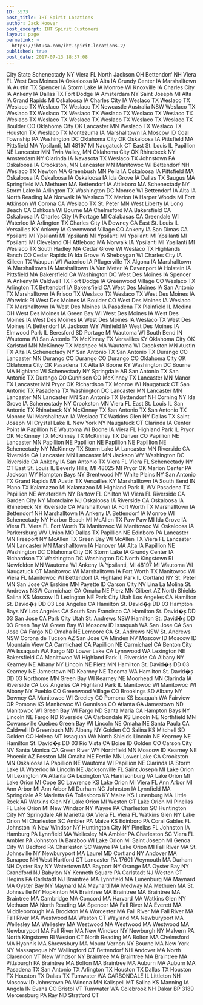 ```yaml
---
ID: 5573
post_title: IHT Spirit Locations
author: Jack Hoover
post_excerpt: IHT Spirit Customers
layout: page
permalink: >
  https://ihtusa.com/iht-spirit-locations-2/
published: true
post_date: 2017-07-13 18:37:08
---
```

<document>
<city>City</city>
<state>State</state>
<city>Schenectady</city>
<state>NY</state>
<city>Viera</city>
<state>FL</state>
<city>North Jackson</city>
<state>OH</state>
<city>Bettendorf</city>
<state>NH</state>
<city>Viera</city>
<state>FL</state>
<city>West Des Moines</city>
<state>IA</state>
<city>Oskaloosa</city>
<state>IA</state>
<city>Alta</city>
<state>IA</state>
<city>Grundy Center</city>
<state>IA</state>
<city>Marshalltown</city>
<state>IA</state>
<city>Austin</city>
<state>TX</state>
<city>Spencer</city>
<state>IA</state>
<city>Storm Lake</city>
<state>IA</state>
<city>Monroe</city>
<state>WI</state>
<city>Knoxville</city>
<state>IA</state>
<city>Charles City</city>
<state>IA</state>
<city>Ankeny</city>
<state>IA</state>
<city>Dallas</city>
<state>TX</state>
<city>Fort Dodge</city>
<state>IA</state>
<city>Amsterdam</city>
<state>NY</state>
<city>Saint Joseph</city>
<state>MI</state>
<city>Alta</city>
<state>IA</state>
<city>Grand Rapids</city>
<state>MI</state>
<city>Oskaloosa</city>
<state>IA</state>
<city>Charles City</city>
<state>IA</state>
<city>Weslaco</city>
<state>TX</state>
<city>Weslaco</city>
<state>TX</state>
<city>Weslaco</city>
<state>TX</state>
<city>Weslaco</city>
<state>TX</state>
<city>Weslaco</city>
<state>TX</state>
<city>Newcastle</city>
<state>Australia NSW</state>
<city>Weslaco</city>
<state>TX</state>
<city>Weslaco</city>
<state>TX</state>
<city>Weslaco</city>
<state>TX</state>
<city>Weslaco</city>
<state>TX</state>
<city>Weslaco</city>
<state>TX</state>
<city>Weslaco</city>
<state>TX</state>
<city>Weslaco</city>
<state>TX</state>
<city>Weslaco</city>
<state>TX</state>
<city>Weslaco</city>
<state>TX</state>
<city>Weslaco</city>
<state>TX</state>
<city>Weslaco</city>
<state>TX</state>
<city>Weslaco</city>
<state>TX</state>
<city>Weslaco</city>
<state>TX</state>
<city>Boulder</city>
<state>CO</state>
<city>Oklahoma City</city>
<state>OK</state>
<city>Lancaster</city>
<state>MN</state>
<city>Weslaco</city>
<state>TX</state>
<city>Weslaco</city>
<state>TX</state>
<city>Houston</city>
<state>TX</state>
<city>Weslaco</city>
<state>TX</state>
<city>Montezuma</city>
<state>IA</state>
<city>Marshalltown</city>
<state>IA</state>
<city>Moscow</city>
<state>ID</state>
<city>Coal Township</city>
<state>PA</state>
<city>Washington</city>
<state>DC</state>
<city>Oklahoma City</city>
<state>OK</state>
<city>Oskaloosa</city>
<state>IA</state>
<city>Pittsfield</city>
<state>MA</state>
<city>Pittsfield</city>
<state>MA</state>
<city>Ypsilanti, MI 48197</city>
<state>MI</state>
<city>Naugatuck</city>
<state>CT</state>
<city>East St. Louis</city>
<state>IL</state>
<city>Papillion</city>
<state>NE</state>
<city>Lancaster</city>
<state>MN</state>
<city>Twin Valley,</city>
<state>MN</state>
<city>Oklahoma City</city>
<state>OK</state>
<city>Rhinebeck</city>
<state>NY</state>
<city>Amsterdam</city>
<state>NY</state>
<city>Clarinda</city>
<state>IA</state>
<city>Navasota</city>
<state>TX</state>
<city>Weslaco</city>
<state>TX</state>
<city>Johnstown</city>
<state>PA</state>
<city>Oskaloosa</city>
<state>IA</state>
<city>Crookston,</city>
<state>MN</state>
<city>Lancaster</city>
<state>MN</state>
<city>Manitowoc</city>
<state>WI</state>
<city>Bettendorf</city>
<state>NH</state>
<city>Weslaco</city>
<state>TX</state>
<city>Newton</city>
<state>MA</state>
<city>Greenbush</city>
<state>MN</state>
<city>Pella</city>
<state>IA</state>
<city>Oskaloosa</city>
<state>IA</state>
<city>Pittsfield</city>
<state>MA</state>
<city>Oskaloosa</city>
<state>IA</state>
<city>Oskaloosa</city>
<state>IA</state>
<city>Oskaloosa</city>
<state>IA</state>
<city>Ida Grove</city>
<state>IA</state>
<city>Dallas</city>
<state>TX</state>
<city>Saugus</city>
<state>MA</state>
<city>Springfield</city>
<state>MA</state>
<city>Methuen</city>
<state>MA</state>
<city>Bettendorf</city>
<state>IA</state>
<city>Attleboro</city>
<state>MA</state>
<city>Schenectady</city>
<state>NY</state>
<city>Storm Lake</city>
<state>IA</state>
<city>Arlington</city>
<state>TX</state>
<city>Washington</city>
<state>DC</state>
<city>Monroe</city>
<state>WI</state>
<city>Bettendorf</city>
<state>IA</state>
<city>Alta</city>
<state>IA</state>
<city>North Reading</city>
<state>MA</state>
<city>Norwalk</city>
<state>IA</state>
<city>Weslaco</city>
<state>TX</state>
<city>Marion</city>
<state>IA</state>
<city>Harper Woods</city>
<state>MI</state>
<city>Fort Atkinson</city>
<state>WI</state>
<city>Corona</city>
<state>CA</state>
<city>Weslaco</city>
<state>TX</state>
<city>St. Peter</city>
<state>MN</state>
<city>West Liberty</city>
<state>IA</state>
<city>Long Beach</city>
<state>CA</state>
<city>Oshkosh</city>
<state>WI</state>
<city>Bourne</city>
<state>MA</state>
<city>Chelmsford</city>
<state>MA</state>
<city>Bakersfield</city>
<state>CA</state>
<city>Oskaloosa</city>
<state>IA</state>
<city>Charles City</city>
<state>IA</state>
<city>Portage</city>
<state>MI</state>
<city>Calabasas</city>
<state>CA</state>
<city>Greendale</city>
<state>WI</state>
<city>Waterloo</city>
<state>IA</state>
<city>Arlington</city>
<state>TX</state>
<city>Charles City</city>
<state>IA</state>
<city>Downey</city>
<state>CA</state>
<city>East St. Louis</city>
<state>IL</state>
<city>Versailles</city>
<state>KY</state>
<city>Ankeny</city>
<state>IA</state>
<city>Greenwood Village</city>
<state>CO</state>
<city>Ankeny</city>
<state>IA</state>
<city>San Dimas</city>
<state>CA</state>
<city>Ypsilanti</city>
<state>MI</state>
<city>Ypsilanti</city>
<state>MI</state>
<city>Ypsilanti</city>
<state>MI</state>
<city>Ypsilanti</city>
<state>MI</state>
<city>Ypsilanti</city>
<state>MI</state>
<city>Ypsilanti</city>
<state>MI</state>
<city>Ypsilanti</city>
<state>MI</state>
<city>Cleveland</city>
<state>OH</state>
<city>Attleboro</city>
<state>MA</state>
<city>Norwalk</city>
<state>IA</state>
<city>Ypsilanti</city>
<state>MI</state>
<city>Ypsilanti</city>
<state>MI</state>
<city>Weslaco</city>
<state>TX</state>
<city>South Hadley</city>
<state>MA</state>
<city>Cedar Grove</city>
<state>WI</state>
<city>Weslaco</city>
<state>TX</state>
<city>Highlands Ranch</city>
<state>CO</state>
<city>Cedar Rapids</city>
<state>IA</state>
<city>Ida Grove</city>
<state>IA</state>
<city>Sheboygan</city>
<state>WI</state>
<city>Charles City</city>
<state>IA</state>
<city>Killeen</city>
<state>TX</state>
<city>Waupun</city>
<state>WI</state>
<city>Waterloo</city>
<state>IA</state>
<city>Pflugerville</city>
<state>TX</state>
<city>Algona</city>
<state>IA</state>
<city>Marshalltown</city>
<state>IA</state>
<city>Marshalltown</city>
<state>IA</state>
<city>Marshalltown</city>
<state>IA</state>
<city>Van Meter</city>
<state>IA</state>
<city>Davenport</city>
<state>IA</state>
<city>Holstein</city>
<state>IA</state>
<city>Pittsfield</city>
<state>MA</state>
<city>Bakersfield</city>
<state>CA</state>
<city>Washington</city>
<state>DC</state>
<city>West Des Moines</city>
<state>IA</state>
<city>Spencer</city>
<state>IA</state>
<city>Ankeny</city>
<state>IA</state>
<city>Caldwell</city>
<state>TX</state>
<city>Fort Dodge</city>
<state>IA</state>
<city>Greenwood Village</city>
<state>CO</state>
<city>Weslaco</city>
<state>TX</state>
<city>Arlington</city>
<state>TX</state>
<city>Bettendorf</city>
<state>IA</state>
<city>Bakersfield</city>
<state>CA</state>
<city>West Des Moines</city>
<state>IA</state>
<city>San Antonio</city>
<state>TX</state>
<city>Marshalltown</city>
<state>IA</state>
<city>Frisco</city>
<state>TX</state>
<city>Weslaco</city>
<state>TX</state>
<city>Weslaco</city>
<state>TX</state>
<city>West Des Moines</city>
<state>IA</state>
<city>Warwick</city>
<state>RI</state>
<city>West Des Moines</city>
<state>IA</state>
<city>Boulder</city>
<state>CO</state>
<city>West Des Moines</city>
<state>IA</state>
<city>Weslaco</city>
<state>TX</state>
<city>Marshalltown</city>
<state>IA</state>
<city>West Des Moines</city>
<state>IA</state>
<city>Pasadena</city>
<state>TX</state>
<city>Plainfield</city>
<state>IL</state>
<city>Medina</city>
<state>OH</state>
<city/>
<state/>
<city>West Des Moines</city>
<state>IA</state>
<city>Green Bay</city>
<state>WI</state>
<city>West Des Moines</city>
<state>IA</state>
<city>West Des Moines</city>
<state>IA</state>
<city>West Des Moines</city>
<state>IA</state>
<city>West Des Moines</city>
<state>IA</state>
<city>Weslaco</city>
<state>TX</state>
<city>West Des Moines</city>
<state>IA</state>
<city>Bettendorf</city>
<state>IA</state>
<city>Jackson</city>
<state>WY</state>
<city>Winfield</city>
<state>IA</state>
<city>West Des Moines</city>
<state>IA</state>
<city>Elmwood Park</city>
<state>IL</state>
<city>Beresford</city>
<state>SD</state>
<city>Portage</city>
<state>MI</state>
<city>Wautoma</city>
<state>WI</state>
<city>South Bend</city>
<state>IN</state>
<city>Wautoma</city>
<state>WI</state>
<city>San Antonio</city>
<state>TX</state>
<city>McKinney</city>
<state>TX</state>
<city>Versailles</city>
<state>KY</state>
<city>Oklahoma City</city>
<state>OK</state>
<city>Karlstad</city>
<state>MN</state>
<city>McKinney</city>
<state>TX</state>
<city>Mashpee</city>
<state>MA</state>
<city>Wautoma</city>
<state>WI</state>
<city>Crookston</city>
<state>MN</state>
<city>Austin</city>
<state>TX</state>
<city>Alta</city>
<state>IA</state>
<city>Schenectady</city>
<state>NY</state>
<city>San Antonio</city>
<state>TX</state>
<city>San Antonio</city>
<state>TX</state>
<city>Durango</city>
<state>CO</state>
<city>Lancaster</city>
<state>MN</state>
<city>Durango</city>
<state>CO</state>
<city>Durango</city>
<state>CO</state>
<city>Durango</city>
<state>CO</state>
<city>Oklahoma City</city>
<state>OK</state>
<city>Oklahoma City</city>
<state>OK</state>
<city>Pasadena</city>
<state>TX</state>
<city>Alta</city>
<state>IA</state>
<city>Boone</city>
<state>KY</state>
<city>Washington</city>
<state>DC</state>
<city>Bourne</city>
<state>MA</state>
<city>Highland</city>
<state>WI</state>
<city>Schenectady</city>
<state>NY</state>
<city>Springdale</city>
<state>AR</state>
<city>San Antonio</city>
<state>TX</state>
<city>San Antonio</city>
<state>TX</state>
<city>Durango</city>
<state>CO</state>
<city>Gunnison</city>
<state>CO</state>
<city>McKinney</city>
<state>TX</state>
<city>Lancaster</city>
<state>MN</state>
<city>Manor</city>
<state>TX</state>
<city>Lancaster</city>
<state>MN</state>
<city>Pryor</city>
<state>OK</state>
<city>Richardson</city>
<state>TX</state>
<city>Monroe</city>
<state>WI</state>
<city>Naugatuck</city>
<state>CT</state>
<city>San Antonio</city>
<state>TX</state>
<city>Pasadena</city>
<state>TX</state>
<city>Washington</city>
<state>DC</state>
<city>Lancaster</city>
<state>MN</state>
<city>Lancaster</city>
<state>MN</state>
<city>Lancaster</city>
<state>MN</state>
<city>Lancaster</city>
<state>MN</state>
<city>San Antonio</city>
<state>TX</state>
<city>Bettendorf</city>
<state>NH</state>
<city>Corning</city>
<state>NY</state>
<city>Ida Grove</city>
<state>IA</state>
<city>Schenectady</city>
<state>NY</state>
<city>Crookston</city>
<state>MN</state>
<city>Viera</city>
<state>FL</state>
<city>East St. Louis</city>
<state>IL</state>
<city>San Antonio</city>
<state>TX</state>
<city>Rhinebeck</city>
<state>NY</state>
<city>McKinney</city>
<state>TX</state>
<city>San Antonio</city>
<state>TX</state>
<city>San Antonio</city>
<state>TX</state>
<city>Monroe</city>
<state>WI</state>
<city>Marshalltown</city>
<state>IA</state>
<city>Weslaco</city>
<state>TX</state>
<city>Watkins Glen</city>
<state>NY</state>
<city>Dallas</city>
<state>TX</state>
<city>Saint Joseph</city>
<state>MI</state>
<city>Crystal Lake</city>
<state>IL</state>
<city>New York</city>
<state>NY</state>
<city>Naugatuck</city>
<state>CT</state>
<city>Clarinda</city>
<state>IA</state>
<city>Center Point</city>
<state>IA</state>
<city>Papillion</city>
<state>NE</state>
<city>Wautoma</city>
<state>WI</state>
<city>Boone</city>
<state>IA</state>
<city>Viera</city>
<state>FL</state>
<city>Highland Park</city>
<state>IL</state>
<city>Pryor</city>
<state>OK</state>
<city>McKinney</city>
<state>TX</state>
<city>McKinney</city>
<state>TX</state>
<city>McKinney</city>
<state>TX</state>
<city>Denver</city>
<state>CO</state>
<city>Papillion</city>
<state>NE</state>
<city>Lancaster</city>
<state>MN</state>
<city>Papillion</city>
<state>NE</state>
<city>Papillion</city>
<state>NE</state>
<city>Papillion</city>
<state>NE</state>
<city>Papillion</city>
<state>NE</state>
<city>Schenectady</city>
<state>NY</state>
<city>McKinney</city>
<state>TX</state>
<city>Storm Lake</city>
<state>IA</state>
<city>Lancaster</city>
<state>MN</state>
<city>Riverside</city>
<state>CA</state>
<city>Riverside</city>
<state>CA</state>
<city>Lancaster</city>
<state>MN</state>
<city>Lancaster</city>
<state>MN</state>
<city>Jackson</city>
<state>WY</state>
<city>Washington</city>
<state>DC</state>
<city>Riverside</city>
<state>CA</state>
<city>Ankeny</city>
<state>IA</state>
<city>San Antonio</city>
<state>TX</state>
<city>Viera</city>
<state>FL</state>
<city>Viera</city>
<state>FL</state>
<city>Schenectady</city>
<state>NY</state>
<city/>
<state>CT</state>
<city>East St. Louis</city>
<state>IL</state>
<city>Beverly Hills, MI 48025</city>
<state>MI</state>
<city>Pryor</city>
<state>OK</state>
<city>Marion Center</city>
<state>PA</state>
<city>Jackson</city>
<state>WY</state>
<city>Hampton Bays</city>
<state>NY</state>
<city>Brentwood</city>
<state>NY</state>
<city>White Plains</city>
<state>NY</state>
<city>San Antonio</city>
<state>TX</state>
<city>Grand Rapids</city>
<state>MI</state>
<city>Austin</city>
<state>TX</state>
<city>Versailles</city>
<state>KY</state>
<city>Marshalltown</city>
<state>IA</state>
<city>South Bend</city>
<state>IN</state>
<city>Plano</city>
<state>TX</state>
<city>Kalamazoo</city>
<state>MI</state>
<city>Kalamazoo</city>
<state>MI</state>
<city>Highland Park</city>
<state>IL</state>
<city/>
<state>WV</state>
<city>Pasadena</city>
<state>TX</state>
<city>Papillion</city>
<state>NE</state>
<city>Amsterdam</city>
<state>NY</state>
<city>Bartow</city>
<state>FL</state>
<city>Chilton</city>
<state>WI</state>
<city>Viera</city>
<state>FL</state>
<city>Riverside</city>
<state>CA</state>
<city>Garden City</city>
<state>NY</state>
<city>Montclaire</city>
<state>NJ</state>
<city>Oskaloosa</city>
<state>IA</state>
<city>Riverside</city>
<state>CA</state>
<city>Oskaloosa</city>
<state>IA</state>
<city>Rhinebeck</city>
<state>NY</state>
<city>Riverside</city>
<state>CA</state>
<city>Marshalltown</city>
<state>IA</state>
<city>Fort Worth</city>
<state>TX</state>
<city>Marshalltown</city>
<state>IA</state>
<city>Bettendorf</city>
<state>NH</state>
<city>Marshalltown</city>
<state>IA</state>
<city>Ankeny</city>
<state>IA</state>
<city>Bettendorf</city>
<state>IA</state>
<city>Monroe</city>
<state>WI</state>
<city>Schenectady</city>
<state>NY</state>
<city>Harbor Beach</city>
<state>MI</state>
<city>McAllen</city>
<state>TX</state>
<city>Paw Paw</city>
<state>MI</state>
<city>Ida Grove</city>
<state>IA</state>
<city>Viera</city>
<state>FL</state>
<city>Viera</city>
<state>FL</state>
<city>Fort Worth</city>
<state>TX</state>
<city>Manitowoc</city>
<state>WI</state>
<city>Manitowoc</city>
<state>WI</state>
<city>Oskaloosa</city>
<state>IA</state>
<city>Parkersburg</city>
<state>WV</state>
<city>Union</city>
<state>MO</state>
<city>Dallas</city>
<state>TX</state>
<city>Papillion</city>
<state>NE</state>
<city>Edinboro</city>
<state>PA</state>
<city>Lancaster</city>
<state>MN</state>
<city>Freeport</city>
<state>NY</state>
<city>McAllen</city>
<state>TX</state>
<city>Green Bay</city>
<state>WI</state>
<city>McAllen</city>
<state>TX</state>
<city>Viera</city>
<state>FL</state>
<city>Lancaster</city>
<state>MN</state>
<city>Lancaster</city>
<state>MN</state>
<city>Marshalltown</city>
<state>IA</state>
<city>Hanover</city>
<state>MA</state>
<city>Alta</city>
<state>IA</state>
<city>Papillion</city>
<state>NE</state>
<city>Washington</city>
<state>DC</state>
<city>Oklahoma City</city>
<state>OK</state>
<city>Storm Lake</city>
<state>IA</state>
<city>Grundy Center</city>
<state>IA</state>
<city>Richardson</city>
<state>TX</state>
<city>Washington</city>
<state>DC</state>
<city>Washington</city>
<state>DC</state>
<city>North Kingstown</city>
<state>RI</state>
<city>Newfolden</city>
<state>MN</state>
<city>Wautoma</city>
<state>WI</state>
<city>Ankeny</city>
<state>IA</state>
<city>Ypsilanti, MI 48197</city>
<state>MI</state>
<city>Wautoma</city>
<state>WI</state>
<city>Naugatuck</city>
<state>CT</state>
<city>Manitowoc</city>
<state>WI</state>
<city>Marshalltown</city>
<state>IA</state>
<city>Fort Worth</city>
<state>TX</state>
<city>Manitowoc</city>
<state>WI</state>
<city>Viera</city>
<state>FL</state>
<city>Manitowoc</city>
<state>WI</state>
<city>Bettendorf</city>
<state>IA</state>
<city>Highland Park</city>
<state>IL</state>
<city>Cortland</city>
<state>NY</state>
<city/>
<state/>
<city>St. Peter</city>
<state>MN</state>
<city>San Jose</city>
<state>CA</state>
<city>Erskine</city>
<state>MN</state>
<city>Payette</city>
<state>ID</state>
<city>Carson City</city>
<state>NV</state>
<city>Lina</city>
<state>La Molina</state>
<city>St. Andrews</city>
<state>NSW</state>
<city>Carmichael</city>
<state>CA</state>
<city>Omaha</city>
<state>NE</state>
<city>Pierz</city>
<state>MN</state>
<city>Gilbert</city>
<state>AZ</state>
<city>North Shields</city>
<state/>
<city>Salina</city>
<state>KS</state>
<city>Moscow</city>
<state>ID</state>
<city>Lexington</city>
<state>NE</state>
<city>Park City</city>
<state>Utah</state>
<city>Los Angeles</city>
<state>CA</state>
<city>Hamilton</city>
<state>St. David�۪s DD 03</state>
<city>Los Angeles</city>
<state>CA</state>
<city>Hamilton</city>
<state>St. David�۪s DD 03</state>
<city>Hampton Bays</city>
<state>NY</state>
<city>Los Angeles</city>
<state>CA</state>
<city>South San Francisco</city>
<state>CA</state>
<city>Hamilton</city>
<state>St. David�۪s DD 03</state>
<city>San Jose</city>
<state>CA</state>
<city>Park City</city>
<state>Utah</state>
<city>St. Andrews</city>
<state>NSW</state>
<city>Hamilton</city>
<state>St. David�۪s DD 03</state>
<city>Green Bay</city>
<state>WI</state>
<city>Green Bay</city>
<state>WI</state>
<city>Moscow</city>
<state>ID</state>
<city>Issaquah</city>
<state>WA</state>
<city>San Jose</city>
<state>CA</state>
<city>San Jose</city>
<state>CA</state>
<city>Fargo</city>
<state>ND</state>
<city>Omaha</city>
<state>NE</state>
<city>Lemoore</city>
<state>CA</state>
<city>St. Andrews</city>
<state>NSW</state>
<city>St. Andrews</city>
<state>NSW</state>
<city>Corona de Tucson</city>
<state>AZ</state>
<city>San Jose</city>
<state>CA</state>
<city>Minden</city>
<state>NV</state>
<city>Moscow</city>
<state>ID</state>
<city>Moscow</city>
<state>ID</state>
<city>Mountain View</city>
<state>CA</state>
<city>Carmichael</city>
<state>CA</state>
<city>Papillion</city>
<state>NE</state>
<city>Carmichael</city>
<state>CA</state>
<city>Benton City</city>
<state>WA</state>
<city>Issaquah</city>
<state>WA</state>
<city>Fargo</city>
<state>ND</state>
<city>Lower Lake</city>
<state>CA</state>
<city>Lynnwood</city>
<state>WA</state>
<city>Lexington</city>
<state>NE</state>
<city>Bakersfield</city>
<state>CA</state>
<city>Manitowoc</city>
<state>WI</state>
<city>Highland Park</city>
<state>IL</state>
<city>Riverside</city>
<state>CA</state>
<city>Albany</city>
<state>NY</state>
<city>Kearney</city>
<state>NE</state>
<city>Albany</city>
<state>NY</state>
<city>Lincoln</city>
<state>NE</state>
<city>Pierz</city>
<state>MN</state>
<city>Hamilton</city>
<state>St. David�۪s DD 03</state>
<city>Kearney</city>
<state>NE</state>
<city>Jamestown</city>
<state>ND</state>
<city>Kearney</city>
<state>NE</state>
<city>Tacoma</city>
<state>WA</state>
<city>Hamilton</city>
<state>St. David�۪s DD 03</state>
<city>Northome</city>
<state>MN</state>
<city>Green Bay</city>
<state>WI</state>
<city>Kearney</city>
<state>NE</state>
<city>Moorhead</city>
<state>MN</state>
<city>Clarinda</city>
<state>IA</state>
<city>Riverside</city>
<state>CA</state>
<city>Los Angeles</city>
<state>CA</state>
<city>Highland Park</city>
<state>IL</state>
<city>Manitowoc</city>
<state>WI</state>
<city>Manitowoc</city>
<state>WI</state>
<city>Albany</city>
<state>NY</state>
<city/>
<state/>
<city>Pueblo</city>
<state>CO</state>
<city>Greenwood Village</city>
<state>CO</state>
<city>Brookings</city>
<state>SD</state>
<city>Albany</city>
<state>NY</state>
<city>Downey</city>
<state>CA</state>
<city>Manitowoc</city>
<state>WI</state>
<city>Greeley</city>
<state>CO</state>
<city>Pomona</city>
<state>KS</state>
<city>Issaquah</city>
<state>WA</state>
<city>Fairview</city>
<state>OR</state>
<city>Pomona</city>
<state>KS</state>
<city>Manitowoc</city>
<state>WI</state>
<city>Gunnison</city>
<state>CO</state>
<city>Atlanta</city>
<state>GA</state>
<city>Jamestown</city>
<state>ND</state>
<city>Manitowoc</city>
<state>WI</state>
<city>Green Bay</city>
<state>WI</state>
<city>Fargo</city>
<state>ND</state>
<city>Santa Maria</city>
<state>CA</state>
<city>Hampton Bays</city>
<state>NY</state>
<city>Lincoln</city>
<state>NE</state>
<city>Fargo</city>
<state>ND</state>
<city>Riverside</city>
<state>CA</state>
<city>Carbondale</city>
<state>KS</state>
<city>Lincoln</city>
<state>NE</state>
<city>Northfield</city>
<state>MN</state>
<city>Cowansville</city>
<state>Quebec</state>
<city>Green Bay</city>
<state>WI</state>
<city>Lincoln</city>
<state>NE</state>
<city>Omaha</city>
<state>NE</state>
<city>Santa Paula</city>
<state>CA</state>
<city>Caldwell</city>
<state>ID</state>
<city>Greenbush</city>
<state>MN</state>
<city>Albany</city>
<state>NY</state>
<city>Golden</city>
<state>CO</state>
<city>Salina</city>
<state>KS</state>
<city>Mitchell</city>
<state>SD</state>
<city>Golden</city>
<state>CO</state>
<city>Helena</city>
<state>MT</state>
<city>Issaquah</city>
<state>WA</state>
<city>North Shields</city>
<state/>
<city>Lincoln</city>
<state>NE</state>
<city>Kearney</city>
<state>NE</state>
<city>Hamilton</city>
<state>St. David�۪s DD 03</state>
<city>Rio Vista</city>
<state>CA</state>
<city>Boise</city>
<state>ID</state>
<city>Golden</city>
<state>CO</state>
<city>Carson City</city>
<state>NV</state>
<city>Santa Monica</city>
<state>CA</state>
<city>Green River</city>
<state>WY</state>
<city>Northfield</city>
<state>MN</state>
<city>Moscow</city>
<state>ID</state>
<city>Kearney</city>
<state>NE</state>
<city>Phoenix</city>
<state>AZ</state>
<city>Fosston</city>
<state>MN</state>
<city>Omaha</city>
<state>NE</state>
<city>Fertile</city>
<state>MN</state>
<city>Lower Lake</city>
<state>CA</state>
<city/>
<state/>
<city>Crookston</city>
<state>MN</state>
<city>Oskaloosa</city>
<state>IA</state>
<city>Papillion</city>
<state>NE</state>
<city>Wautoma</city>
<state>WI</state>
<city>Papillion</city>
<state>NE</state>
<city>Clarinda</city>
<state>IA</state>
<city>Storm Lake</city>
<state>IA</state>
<city>Waterloo</city>
<state>IA</state>
<city/>
<state/>
<city>Lincoln</city>
<state>NE</state>
<city>Jacksonville</city>
<state>FL</state>
<city>Saint Joseph</city>
<state>MI</state>
<city>Lake Orion</city>
<state>MI</state>
<city/>
<state/>
<city>Lexington</city>
<state>VA</state>
<city>Atlanta</city>
<state>GA</state>
<city>Lexington</city>
<state>VA</state>
<city>Haririsonburg</city>
<state>VA</state>
<city>Lake Orion</city>
<state>MI</state>
<city>Lake Orion</city>
<state>MI</state>
<city>Cope</city>
<state>SC</state>
<city>Lawrence</city>
<state>KS</state>
<city>Lake Orion</city>
<state>MI</state>
<city>Viera</city>
<state>FL</state>
<city>Ann Arbor</city>
<state>MI</state>
<city>Ann Arbor</city>
<state>MI</state>
<city>Ann Arbor</city>
<state>MI</state>
<city>Durham</city>
<state>NC</state>
<city>Johnston</city>
<state>IA</state>
<city>Lynnfield</city>
<state>MA</state>
<city/>
<state/>
<city>Springdale</city>
<state>AR</state>
<city>Marietta</city>
<state>GA</state>
<city>Tollesboro</city>
<state>KY</state>
<city>Maize</city>
<state>KS</state>
<city>Lunenburg</city>
<state>MA</state>
<city>Little Rock</city>
<state>AR</state>
<city>Watkins Glen</city>
<state>NY</state>
<city>Lake Orion</city>
<state>MI</state>
<city>Weston</city>
<state>CT</state>
<city>Lake Orion</city>
<state>MI</state>
<city>Pinellas</city>
<state>FL</state>
<city>Lake Orion</city>
<state>MI</state>
<city>New Windsor</city>
<state>NY</state>
<city>Wayne</city>
<state>PA</state>
<city/>
<state/>
<city>Charleston</city>
<state>SC</state>
<city>Huntington City</city>
<state>NY</state>
<city>Springdale</city>
<state>AR</state>
<city>Marietta</city>
<state>GA</state>
<city>Viera</city>
<state>FL</state>
<city>Viera</city>
<state>FL</state>
<city>Watkins Glen</city>
<state>NY</state>
<city>Lake Orion</city>
<state>MI</state>
<city>Charleston</city>
<state>SC</state>
<city>Ambler</city>
<state>PA</state>
<city>Maize</city>
<state>KS</state>
<city>Edinboro</city>
<state>PA</state>
<city>Coral Gables</city>
<state>FL</state>
<city>Johnston</city>
<state>IA</state>
<city/>
<state/>
<city>New Windsor</city>
<state>NY</state>
<city>Huntington City</city>
<state>NY</state>
<city>Pinellas</city>
<state>FL</state>
<city>Johnston</city>
<state>IA</state>
<city>Hamburg</city>
<state>PA</state>
<city>Lynnfield</city>
<state>MA</state>
<city>Wellesley</city>
<state>MA</state>
<city>Ambler</city>
<state>PA</state>
<city>Charleston</city>
<state>SC</state>
<city>Viera</city>
<state>FL</state>
<city>Ambler</city>
<state>PA</state>
<city>Johnston</city>
<state>IA</state>
<city>Baraboo</city>
<state>WI</state>
<city>Lake Orion</city>
<state>MI</state>
<city>Saint Joseph</city>
<state>MI</state>
<city>Genoa City</city>
<state>WI</state>
<city>Bedford</city>
<state>PA</state>
<city>Charleston</city>
<state>SC</state>
<city>Wayne</city>
<state>PA</state>
<city>Lake Orion</city>
<state>MI</state>
<city/>
<state/>
<city>Fall River</city>
<state>MA</state>
<city>St. Johnsville</city>
<state>NY</state>
<city>Newburyport</city>
<state>MA</state>
<city>Laurel</city>
<state>MD</state>
<city>Cortland</city>
<state>NY</state>
<city>Andover</city>
<state>MA</state>
<city>Sunapee</city>
<state>NH</state>
<city>West Hartford</city>
<state>CT</state>
<city>Lancaster</city>
<state>PA 17601</state>
<city>Weymouth</city>
<state>MA</state>
<city>Durham</city>
<state>NH</state>
<city>Oyster Bay</city>
<state>NY</state>
<city>Watertown</city>
<state>MA</state>
<city>Bayport</city>
<state>NY</state>
<city>Orange</city>
<state>MA</state>
<city>Oyster Bay</city>
<state>NY</state>
<city>Crandford</city>
<state>NJ</state>
<city>Babylon</city>
<state>NY</state>
<city>Kenneth Square</city>
<state>PA</state>
<city>Carlstadt</city>
<state>NJ</state>
<city>Weston</city>
<state>CT</state>
<city/>
<state/>
<city>Hegins</city>
<state>PA</state>
<city>Carlstadt</city>
<state>NJ</state>
<city>Braintree</city>
<state>MA</state>
<city>Lynnfield</city>
<state>MA</state>
<city>Lunenburg</city>
<state>MA</state>
<city>Maynard</city>
<state>MA</state>
<city>Oyster Bay</city>
<state>NY</state>
<city>Maynard</city>
<state>MA</state>
<city>Maynard</city>
<state>MA</state>
<city>Medway</city>
<state>MA</state>
<city>Methuen</city>
<state>MA</state>
<city>St. Johnsville</city>
<state>NY</state>
<city>Hopkinton</city>
<state>MA</state>
<city>Braintree</city>
<state>MA</state>
<city>Braintree</city>
<state>MA</state>
<city>Braintree</city>
<state>MA</state>
<city>Braintree</city>
<state>MA</state>
<city>Cambridge</city>
<state>MA</state>
<city>Concord</city>
<state>MA</state>
<city>Harvard</city>
<state>MA</state>
<city>Watkins Glen</city>
<state>NY</state>
<city>Methuen</city>
<state>MA</state>
<city>North Reading</city>
<state>MA</state>
<city>Spencer</city>
<state>MA</state>
<city>Fall River</city>
<state>MA</state>
<city>Everett</city>
<state>MA</state>
<city>Middleborough</city>
<state>MA</state>
<city>Brockton</city>
<state>MA</state>
<city>Worcester</city>
<state>MA</state>
<city>Fall River</city>
<state>MA</state>
<city>Fall River</city>
<state>MA</state>
<city>Fall River</city>
<state>MA</state>
<city>Westwood</city>
<state>MA</state>
<city>Weston</city>
<state>CT</state>
<city>Wayland</city>
<state>MA</state>
<city>Newburyport</city>
<state>MA</state>
<city>Wellesley</city>
<state>MA</state>
<city>Wellesley</city>
<state>MA</state>
<city>Westwood</city>
<state>MA</state>
<city>Westwood</city>
<state>MA</state>
<city>Westwood</city>
<state>MA</state>
<city>Newburyport</city>
<state>MA</state>
<city>Fall River</city>
<state>MA</state>
<city>New Windsor</city>
<state>NY</state>
<city>Newburgh</city>
<state>NY</state>
<city>Malvern</city>
<state>PA</state>
<city>North Kingstown</city>
<state>RI</state>
<city>Weston</city>
<state>CT</state>
<city>North Reading</city>
<state>MA</state>
<city>Bolton</city>
<state>MA</state>
<city>Chelmsford</city>
<state>MA</state>
<city>Hyannis</city>
<state>MA</state>
<city>Shrewsbury</city>
<state>MA</state>
<city>Mount Vernon</city>
<state>NY</state>
<city>Bourne</city>
<state>MA</state>
<city>New York</city>
<state>NY</state>
<city>Massapequa</city>
<state>NY</state>
<city>Wallingford</city>
<state>CT</state>
<city>Bettendorf</city>
<state>NH</state>
<city>Andover</city>
<state>MA</state>
<city>North Clarendon</city>
<state>VT</state>
<city>New Windsor</city>
<state>NY</state>
<city>Braintree</city>
<state>MA</state>
<city>Braintree</city>
<state>MA</state>
<city>Braintree</city>
<state>MA</state>
<city>Pittsburgh</city>
<state>PA</state>
<city>Braintree</city>
<state>MA</state>
<city>Bolton</city>
<state>MA</state>
<city>Braintree</city>
<state>MA</state>
<city>Auburn</city>
<state>MA</state>
<city>Auburn</city>
<state>MA</state>
<city/>
<state/>
<city>Pasadena</city>
<state>TX</state>
<city>San Antonio</city>
<state>TX</state>
<city>Arlington</city>
<state>TX</state>
<city>Houston</city>
<state>TX</state>
<city>Dallas</city>
<state>TX</state>
<city>Houston</city>
<state>TX</state>
<city>Houston</city>
<state>TX</state>
<city>Dallas</city>
<state>TX</state>
<city/>
<state/>
<city>Tumwater</city>
<state>WA</state>
<city>CARBONDALE</city>
<state>IL</state>
<city>Littleton</city>
<state>NH</state>
<city>Moscow</city>
<state>ID</state>
<city>Johnstown</city>
<state>PA</state>
<city>Winona</city>
<state>MN</state>
<city>Kalispell</city>
<state>MT</state>
<city>Salina</city>
<state>KS</state>
<city>Manning</city>
<state>IA</state>
<city/>
<state/>
<city>Angola</city>
<state>IN</state>
<city>Evans</city>
<state>CO</state>
<city>Bristol</city>
<state>VT</state>
<city/>
<state/>
<city>Tumwater</city>
<state>WA</state>
<city>Colebrook</city>
<state>NH</state>
<city>Dakar</city>
<state>BP 3189</state>
<city>Mercersburg</city>
<state>PA</state>
<city>Ray</city>
<state>ND</state>
<city>Stratford</city>
<state>CT</state>
<city/>
<state/>
<city/>
<state/>
<city/>
<state/>
</document>